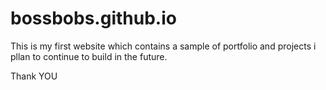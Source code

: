 # bossbobs.github.io
This is my first website which contains a sample of portfolio and projects i pllan to continue to build in the future.

Thank YOU
